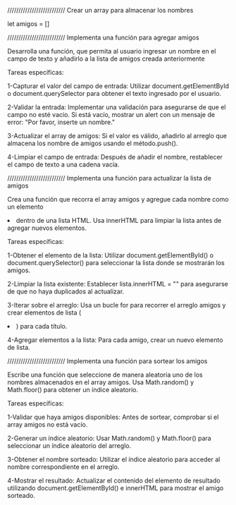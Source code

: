 //////////////////////////
Crear un array para almacenar los nombres

let amigos = []

//////////////////////////
Implementa una función para agregar amigos

Desarrolla una función, que permita al usuario ingresar un nombre en el campo de texto y añadirlo a la lista de amigos creada anteriormente

Tareas específicas:

1-Capturar el valor del campo de entrada: Utilizar document.getElementById o document.querySelector para obtener el texto ingresado por el usuario.

2-Validar la entrada: Implementar una validación para asegurarse de que el campo no esté vacío. Si está vacío, mostrar un alert con un mensaje de error: "Por favor, inserte un nombre."

3-Actualizar el array de amigos: Si el valor es válido, añadirlo al arreglo que almacena los nombre de amigos usando el método.push().

4-Limpiar el campo de entrada: Después de añadir el nombre, restablecer el campo de texto a una cadena vacía.

//////////////////////////
Implementa una función para actualizar la lista de amigos

Crea una función que recorra el array amigos y agregue cada nombre como un elemento <li> dentro de una lista HTML. Usa innerHTML para limpiar la lista antes de agregar nuevos elementos.

Tareas específicas:

1-Obtener el elemento de la lista: Utilizar document.getElementById() o document.querySelector() para seleccionar la lista donde se mostrarán los amigos.

2-Limpiar la lista existente: Establecer lista.innerHTML = "" para asegurarse de que no haya duplicados al actualizar.

3-Iterar sobre el arreglo: Usa un bucle for para recorrer el arreglo amigos y crear elementos de lista (<li>) para cada título.

4-Agregar elementos a la lista: Para cada amigo, crear un nuevo elemento de lista.

//////////////////////////
Implementa una función para sortear los amigos

Escribe una función que seleccione de manera aleatoria uno de los nombres almacenados en el array amigos. Usa Math.random() y Math.floor() para obtener un índice aleatorio.

Tareas específicas:

1-Validar que haya amigos disponibles: Antes de sortear, comprobar si el array amigos no está vacío.

2-Generar un índice aleatorio: Usar Math.random() y Math.floor() para seleccionar un índice aleatorio del arreglo.

3-Obtener el nombre sorteado: Utilizar el índice aleatorio para acceder al nombre correspondiente en el arreglo.

4-Mostrar el resultado: Actualizar el contenido del elemento de resultado utilizando document.getElementById()  e innerHTML para mostrar el amigo sorteado.


